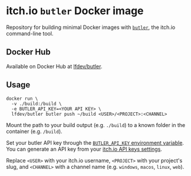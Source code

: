 # itch.io `butler` Docker image

Repository for building minimal Docker images with [`butler`](https://itch.io/docs/butler/), the itch.io command-line tool.

## Docker Hub

Available on Docker Hub at [lfdev/butler](https://hub.docker.com/r/lfdev/butler).

## Usage

```shell
docker run \
  -v ./build:/build \
  -e BUTLER_API_KEY=<YOUR API KEY> \
  lfdev/butler butler push ~/build <USER>/<PROJECT>:<CHANNEL>
```

Mount the path to your build output (e.g. `./build`) to a known folder in the container (e.g. `/build`).

Set your butler API key through the [`BUTLER_API_KEY` environment variable](https://itch.io/docs/butler/login.html#running-butler-from-ci-builds-travis-ci-gitlab-ci-etc). You can generate an API key from your [itch.io API keys settings](https://itch.io/user/settings/api-keys).

Replace `<USER>` with your itch.io username, `<PROJECT>` with your project's slug, and `<CHANNEL>` with a channel name (e.g. `windows`, `macos`, `linux`, `web`).
